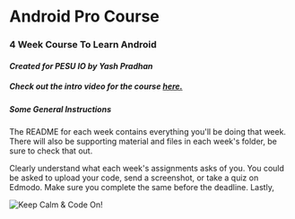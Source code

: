 # Android Pro Course
### 4 Week Course To Learn Android
#### *Created for PESU IO by Yash Pradhan*
##### Check out the intro video for the course [here.](https://youtu.be/mLmoFbtEzVw)
##### Some General Instructions
The README for each week contains everything you'll be doing that week. There will also be supporting material and files in each week's folder, be sure to check that out.

Clearly understand what each week's assignments asks of you. You could be asked to upload your code, send a screenshot, or take a quiz on Edmodo. Make sure you complete the same before the deadline.
Lastly,

![Keep Calm & Code On!](https://www.spreadshirt.co.uk/image-server/v1/mp/designs/138506881,width=178,height=178/keep-calm-and-code-on-t-shirt-geek-or-nerd-coder.png)
